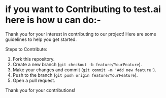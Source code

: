 # if you want to Contributing to test.ai here is how u can do:-
Thank you for your interest in contributing to our project! Here are some guidelines to help you get started.

Steps to Contribute:

1. Fork this repository.
2. Create a new branch (`git checkout -b feature/YourFeature`).
3. Make your changes and commit (`git commit -m 'Add new feature'`).
4. Push to the branch (`git push origin feature/YourFeature`).
5. Open a pull request.

Thank you for your contributions!